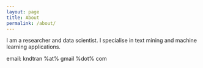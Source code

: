 ```yaml
---
layout: page
title: About
permalink: /about/
---
```


I am a researcher and data scientist. I specialise in text mining and machine learning applications.

email: kndtran %at% gmail %dot% com
